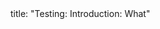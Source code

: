 <frontmatter>
title: "Testing: Introduction: What"
</frontmatter>

<include src="navbar.md" boilerplate />

<include src="unit-inPage-asFlat.md" boilerplate />